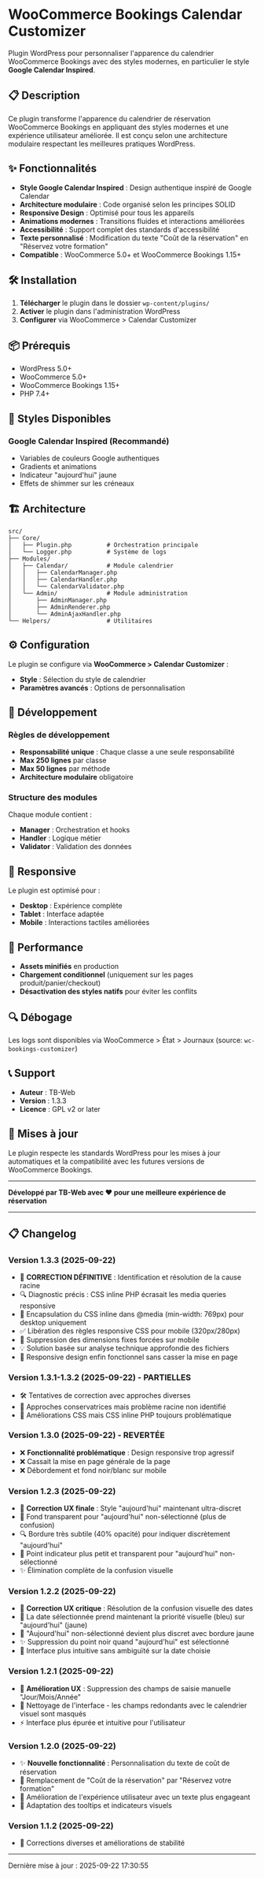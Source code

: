 # WooCommerce Bookings Calendar Customizer

Plugin WordPress pour personnaliser l'apparence du calendrier WooCommerce Bookings avec des styles modernes, en particulier le style **Google Calendar Inspired**.

## 📋 Description

Ce plugin transforme l'apparence du calendrier de réservation WooCommerce Bookings en appliquant des styles modernes et une expérience utilisateur améliorée. Il est conçu selon une architecture modulaire respectant les meilleures pratiques WordPress.

## ✨ Fonctionnalités

- **Style Google Calendar Inspired** : Design authentique inspiré de Google Calendar
- **Architecture modulaire** : Code organisé selon les principes SOLID
- **Responsive Design** : Optimisé pour tous les appareils
- **Animations modernes** : Transitions fluides et interactions améliorées
- **Accessibilité** : Support complet des standards d'accessibilité
- **Texte personnalisé** : Modification du texte "Coût de la réservation" en "Réservez votre formation"
- **Compatible** : WooCommerce 5.0+ et WooCommerce Bookings 1.15+

## 🛠️ Installation

1. **Télécharger** le plugin dans le dossier `wp-content/plugins/`
2. **Activer** le plugin dans l'administration WordPress
3. **Configurer** via WooCommerce > Calendar Customizer

## 📦 Prérequis

- WordPress 5.0+
- WooCommerce 5.0+
- WooCommerce Bookings 1.15+
- PHP 7.4+

## 🎨 Styles Disponibles

### Google Calendar Inspired (Recommandé)

- Variables de couleurs Google authentiques
- Gradients et animations
- Indicateur "aujourd'hui" jaune
- Effets de shimmer sur les créneaux

## 🏗️ Architecture

```
src/
├── Core/
│   ├── Plugin.php          # Orchestration principale
│   └── Logger.php          # Système de logs
├── Modules/
│   ├── Calendar/           # Module calendrier
│   │   ├── CalendarManager.php
│   │   ├── CalendarHandler.php
│   │   └── CalendarValidator.php
│   └── Admin/              # Module administration
│       ├── AdminManager.php
│       ├── AdminRenderer.php
│       └── AdminAjaxHandler.php
└── Helpers/                # Utilitaires
```

## ⚙️ Configuration

Le plugin se configure via **WooCommerce > Calendar Customizer** :

- **Style** : Sélection du style de calendrier
- **Paramètres avancés** : Options de personnalisation

## 🔧 Développement

### Règles de développement

- **Responsabilité unique** : Chaque classe a une seule responsabilité
- **Max 250 lignes** par classe
- **Max 50 lignes** par méthode
- **Architecture modulaire** obligatoire

### Structure des modules

Chaque module contient :

- **Manager** : Orchestration et hooks
- **Handler** : Logique métier
- **Validator** : Validation des données

## 📱 Responsive

Le plugin est optimisé pour :

- **Desktop** : Expérience complète
- **Tablet** : Interface adaptée
- **Mobile** : Interactions tactiles améliorées

## 🚀 Performance

- **Assets minifiés** en production
- **Chargement conditionnel** (uniquement sur les pages produit/panier/checkout)
- **Désactivation des styles natifs** pour éviter les conflits

## 🔍 Débogage

Les logs sont disponibles via WooCommerce > État > Journaux (source: `wc-bookings-customizer`)

## 📞 Support

- **Auteur** : TB-Web
- **Version** : 1.3.3
- **Licence** : GPL v2 or later

## 🔄 Mises à jour

Le plugin respecte les standards WordPress pour les mises à jour automatiques et la compatibilité avec les futures versions de WooCommerce Bookings.

---

**Développé par TB-Web avec ❤️ pour une meilleure expérience de réservation**

---

## 📋 Changelog

### Version 1.3.3 (2025-09-22)

- 🎯 **CORRECTION DÉFINITIVE** : Identification et résolution de la cause racine
- 🔍 Diagnostic précis : CSS inline PHP écrasait les media queries responsive
- 📱 Encapsulation du CSS inline dans @media (min-width: 769px) pour desktop uniquement
- ✅ Libération des règles responsive CSS pour mobile (320px/280px)
- 🧹 Suppression des dimensions fixes forcées sur mobile
- 💡 Solution basée sur analyse technique approfondie des fichiers
- 🚀 Responsive design enfin fonctionnel sans casser la mise en page

### Version 1.3.1-1.3.2 (2025-09-22) - PARTIELLES

- 🛠️ Tentatives de correction avec approches diverses
- 🎯 Approches conservatrices mais problème racine non identifié
- 📱 Améliorations CSS mais CSS inline PHP toujours problématique

### Version 1.3.0 (2025-09-22) - REVERTÉE

- ❌ **Fonctionnalité problématique** : Design responsive trop agressif
- ❌ Cassait la mise en page générale de la page
- ❌ Débordement et fond noir/blanc sur mobile

### Version 1.2.3 (2025-09-22)

- 🎯 **Correction UX finale** : Style "aujourd'hui" maintenant ultra-discret
- 👻 Fond transparent pour "aujourd'hui" non-sélectionné (plus de confusion)
- 🔍 Bordure très subtile (40% opacité) pour indiquer discrètement "aujourd'hui"
- 📍 Point indicateur plus petit et transparent pour "aujourd'hui" non-sélectionné
- ✨ Élimination complète de la confusion visuelle

### Version 1.2.2 (2025-09-22)

- 🎯 **Correction UX critique** : Résolution de la confusion visuelle des dates
- 🔵 La date sélectionnée prend maintenant la priorité visuelle (bleu) sur "aujourd'hui" (jaune)
- 🎨 "Aujourd'hui" non-sélectionné devient plus discret avec bordure jaune
- ✨ Suppression du point noir quand "aujourd'hui" est sélectionné
- 🧠 Interface plus intuitive sans ambiguïté sur la date choisie

### Version 1.2.1 (2025-09-22)

- 🎨 **Amélioration UX** : Suppression des champs de saisie manuelle "Jour/Mois/Année"
- 🧹 Nettoyage de l'interface - les champs redondants avec le calendrier visuel sont masqués
- ⚡ Interface plus épurée et intuitive pour l'utilisateur

### Version 1.2.0 (2025-09-22)

- ✨ **Nouvelle fonctionnalité** : Personnalisation du texte de coût de réservation
- 🔧 Remplacement de "Coût de la réservation" par "Réservez votre formation"
- 📱 Amélioration de l'expérience utilisateur avec un texte plus engageant
- 🎨 Adaptation des tooltips et indicateurs visuels

### Version 1.1.2 (2025-09-22)

- 🐛 Corrections diverses et améliorations de stabilité

---

Dernière mise à jour : 2025-09-22 17:30:55
